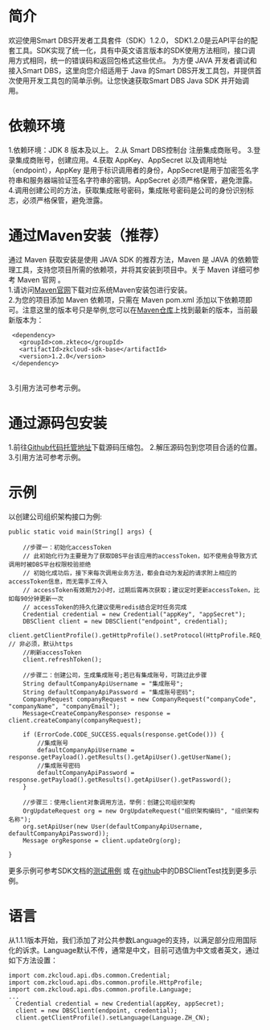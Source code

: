 
# 简介
欢迎使用Smart DBS开发者工具套件（SDK）1.2.0， SDK1.2.0是云API平台的配套工具。SDK实现了统一化，具有中英文语言版本的SDK使用方法相同，接口调用方式相同，统一的错误码和返回包格式这些优点。 为方便 JAVA 开发者调试和接入Smart DBS，这里向您介绍适用于 Java 的Smart DBS开发工具包，并提供首次使用开发工具包的简单示例。让您快速获取Smart DBS Java SDK 并开始调用。

# 依赖环境
1.依赖环境：JDK 8 版本及以上。 2.从 Smart DBS控制台 注册集成商账号。 3.登录集成商账号，创建应用。4.获取 AppKey、AppSecret 以及调用地址（endpoint），AppKey 是用于标识调用者的身份，AppSecret是用于加密签名字符串和服务器端验证签名字符串的密钥。AppSecret 必须严格保管，避免泄露。4.调用创建公司的方法，获取集成账号密码，集成账号密码是公司的身份识别标志，必须严格保管，避免泄露。

# 通过Maven安装（推荐）
通过 Maven 获取安装是使用 JAVA SDK 的推荐方法，Maven 是 JAVA 的依赖管理工具，支持您项目所需的依赖项，并将其安装到项目中。关于 Maven 详细可参考 Maven 官网 。
<br/>1.请访问<a href='https://maven.apache.org/'>Maven官网</a>下载对应系统Maven安装包进行安装。
<br/>2.为您的项目添加 Maven 依赖项，只需在 Maven pom.xml 添加以下依赖项即可。注意这里的版本号只是举例,您可以在<a href='https://search.maven.org/artifact/com.zkteco/zkcloud-sdk-base/1.1.1/jar'>Maven仓库</a>上找到最新的版本，当前最新版本为：
```
 <dependency>
   <groupId>com.zkteco</groupId>
   <artifactId>zkcloud-sdk-base</artifactId>
   <version>1.2.0</version>
 </dependency>
```
<br/>3.引用方法可参考示例。

# 通过源码包安装
1.前往<a href='https://github.com/smartdbs/zkcloud-sdk-java'>Github代码托管地址</a>下载源码压缩包。
2.解压源码包到您项目合适的位置。
3.引用方法可参考示例。

# 示例
以创建公司组织架构接口为例:
```
public static void main(String[] args) {

    //步骤一：初始化accessToken
    // 此初始化行为主要是为了获取DBS平台该应用的accessToken，如不使用会导致方式调用时被DBS平台权限校验拒绝
    // 初始化成功后，接下来每次调用业务方法，都会自动为发起的请求附上相应的accessToken信息，而无需手工传入
    // accessToken有效期为2小时，过期后需再次获取；建议定时更新accessToken，比如每90分钟更新一次
    // accessToken的持久化建议使用redis结合定时任务完成
    Credential credential = new Credential("appKey", "appSecret");
    DBSClient client = new DBSClient("endpoint", credential);
    client.getClientProfile().getHttpProfile().setProtocol(HttpProfile.REQ_HTTP); // 非必须，默认https
    //刷新accessToken
    client.refreshToken();

    //步骤二：创建公司，生成集成账号;若已有集成账号，可跳过此步骤
    String defaultCompanyApiUsername = "集成账号";
    String defaultCompanyApiPassword = "集成账号密码";
    CompanyRequest companyRequest = new CompanyRequest("companyCode", "companyName", "companyEmail");
    Message<CreateCompanyResponse> response = client.createCompany(companyRequest);

    if (ErrorCode.CODE_SUCCESS.equals(response.getCode())) {
        //集成账号
        defaultCompanyApiUsername = response.getPayload().getResults().getApiUser().getUserName();
        //集成账号密码
        defaultCompanyApiPassword = response.getPayload().getResults().getApiUser().getPassword();
    }

    //步骤三：使用client对象调用方法，举例：创建公司组织架构
    OrgUpdateRequest org = new OrgUpdateRequest("组织架构编码", "组织架构名称");
    org.setApiUser(new User(defaultCompanyApiUsername, defaultCompanyApiPassword));
    Message orgResponse = client.updateOrg(org);

}
```
更多示例可参考SDK文档的<a href='https://docs.zkclouds.com/sdk/cn/companyInfo.html'>测试用例</a> 或 在<a href='https://github.com/smartdbs/zkcloud-sdk-java/blob/main/zkcloud-sdk-base/src/test/java/com/zkcloud/api/dbs/DBSClientTest.java'>github</a>中的DBSClientTest找到更多示例。

# 语言
从1.1.1版本开始，我们添加了对公共参数Language的支持，以满足部分应用国际化的诉求。Language默认不传，通常是中文，目前可选值为中文或者英文，通过如下方法设置：
```
import com.zkcloud.api.dbs.common.Credential;
import com.zkcloud.api.dbs.common.profile.HttpProfile;
import com.zkcloud.api.dbs.common.profile.Language;
...
  Credential credential = new Credential(appKey, appSecret);
  client = new DBSClient(endpoint, credential);
  client.getClientProfile().setLanguage(Language.ZH_CN);

```




